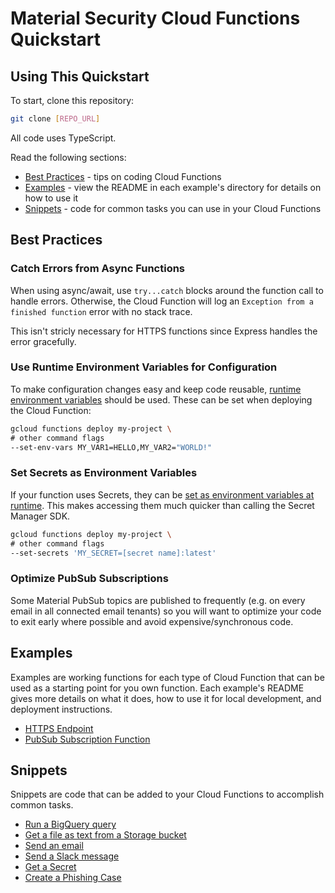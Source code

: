 # Material Security Cloud Functions Quickstart

## Using This Quickstart

To start, clone this repository:

```bash
git clone [REPO_URL]
```

All code uses TypeScript.

Read the following sections:

- [Best Practices](#best-practices) - tips on coding Cloud Functions
- [Examples](#examples) - view the README in each example's directory for details on how to use it
- [Snippets](#snippets) - code for common tasks you can use in your Cloud Functions

## Best Practices

### Catch Errors from Async Functions

When using async/await, use `try...catch` blocks around the function call to handle errors. Otherwise, the Cloud Function will log an `Exception from a finished function` error with no stack trace.

This isn't stricly necessary for HTTPS functions since Express handles the error gracefully.

### Use Runtime Environment Variables for Configuration

To make configuration changes easy and keep code reusable, [runtime environment variables](https://cloud.google.com/functions/docs/configuring/env-var#setting_runtime_environment_variables) should be used. These can be set when deploying the Cloud Function:

```bash
gcloud functions deploy my-project \
# other command flags
--set-env-vars MY_VAR1=HELLO,MY_VAR2="WORLD!"
```

### Set Secrets as Environment Variables

If your function uses Secrets, they can be [set as environment variables at runtime](https://cloud.google.com/functions/docs/configuring/secrets#environment_variables). This makes accessing them much quicker than calling the Secret Manager SDK.

```bash
gcloud functions deploy my-project \
# other command flags
--set-secrets 'MY_SECRET=[secret name]:latest'
```

### Optimize PubSub Subscriptions

Some Material PubSub topics are published to frequently (e.g. on every email in all connected email tenants) so you will want to optimize your code to exit early where possible and avoid expensive/synchronous code.

## Examples

Examples are working functions for each type of Cloud Function that can be used as a starting point for you own function. Each example's README gives more details on what it does, how to use it for local development, and deployment instructions.

- [HTTPS Endpoint](examples/https-endpoint/README.md)
- [PubSub Subscription Function](examples/pubsub-subscriber/README.md)

## Snippets

Snippets are code that can be added to your Cloud Functions to accomplish common tasks.

- [Run a BigQuery query](./snippets/queryBigQuery.ts)
- [Get a file as text from a Storage bucket](./snippets/getStorageFileAsString.ts)
- [Send an email](./snippets/sendEmail.ts)
- [Send a Slack message](./snippets/sendSlack.ts)
- [Get a Secret](./snippets/getSecret.ts)
- [Create a Phishing Case](./snippets/createPhishingCase.ts)
